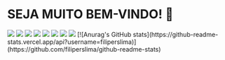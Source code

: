###

<!--
**filiperslima/filiperslima** is a ✨ _special_ ✨ repository because its `README.md` (this file) appears on your GitHub profile.

Here are some ideas to get you started:

- 🔭 I’m currently working on ...
- 🌱 I’m currently learning ...
- 👯 I’m looking to collaborate on ...
- 🤔 I’m looking for help with ...
- 💬 Ask me about ...
- 📫 How to reach me: ...
- 😄 Pronouns: ...
- ⚡ Fun fact: ...
-->
<h1> SEJA MUITO BEM-VINDO! 👋 <i class="devicon-linkedin-plain-wordmark colored"></i> </h1>



<img src="https://cdn.jsdelivr.net/gh/devicons/devicon/icons/amazonwebservices/amazonwebservices-original.svg" />
<img src="https://cdn.jsdelivr.net/gh/devicons/devicon/icons/css3/css3-original-wordmark.svg" />
<img src="https://cdn.jsdelivr.net/gh/devicons/devicon/icons/docker/docker-plain.svg" />
<img src="https://cdn.jsdelivr.net/gh/devicons/devicon/icons/javascript/javascript-plain.svg" />
<img src="https://cdn.jsdelivr.net/gh/devicons/devicon/icons/mysql/mysql-plain.svg" />
<img src="https://cdn.jsdelivr.net/gh/devicons/devicon/icons/html5/html5-plain.svg" />
<img src="https://cdn.jsdelivr.net/gh/devicons/devicon/icons/react/react-original.svg" />
<img src="https://cdn.jsdelivr.net/gh/devicons/devicon/icons/sequelize/sequelize-plain.svg" />
[![Anurag's GitHub stats](https://github-readme-stats.vercel.app/api?username=filiperslima)](https://github.com/filiperslima/github-readme-stats)

